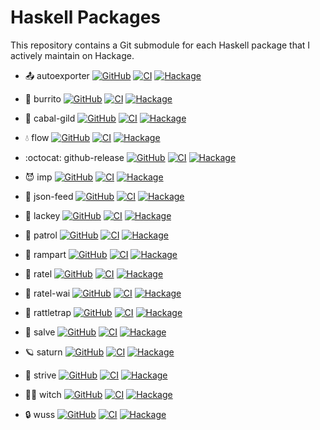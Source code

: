 # Haskell Packages

This repository contains a Git submodule for each Haskell package that
I actively maintain on Hackage.

- :outbox_tray: autoexporter
  [![GitHub](https://badgen.net/github/open-issues/tfausak/autoexporter)](https://github.com/tfausak/autoexporter)
  [![CI](https://github.com/tfausak/autoexporter/actions/workflows/ci.yml/badge.svg)](https://github.com/tfausak/autoexporter/actions/workflows/ci.yml)
  [![Hackage](https://badgen.net/hackage/v/autoexporter)](https://hackage.haskell.org/package/autoexporter)

- :burrito: burrito
  [![GitHub](https://badgen.net/github/open-issues/tfausak/burrito)](https://github.com/tfausak/burrito)
  [![CI](https://github.com/tfausak/burrito/actions/workflows/ci.yml/badge.svg)](https://github.com/tfausak/burrito/actions/workflows/ci.yml)
  [![Hackage](https://badgen.net/hackage/v/burrito)](https://hackage.haskell.org/package/burrito)

- :crown: cabal-gild
  [![GitHub](https://badgen.net/github/open-issues/tfausak/cabal-gild)](https://github.com/tfausak/cabal-gild)
  [![CI](https://github.com/tfausak/cabal-gild/actions/workflows/ci.yml/badge.svg)](https://github.com/tfausak/cabal-gild/actions/workflows/ci.yml)
  [![Hackage](https://badgen.net/hackage/v/cabal-gild)](https://hackage.haskell.org/package/cabal-gild)

- :droplet: flow
  [![GitHub](https://badgen.net/github/open-issues/tfausak/flow)](https://github.com/tfausak/flow)
  [![CI](https://github.com/tfausak/flow/actions/workflows/ci.yml/badge.svg)](https://github.com/tfausak/flow/actions/workflows/ci.yml)
  [![Hackage](https://badgen.net/hackage/v/flow)](https://hackage.haskell.org/package/flow)

- :octocat: github-release
  [![GitHub](https://badgen.net/github/open-issues/tfausak/github-release)](https://github.com/tfausak/github-release)
  [![CI](https://github.com/tfausak/github-release/actions/workflows/ci.yml/badge.svg)](https://github.com/tfausak/github-release/actions/workflows/ci.yml)
  [![Hackage](https://badgen.net/hackage/v/github-release)](https://hackage.haskell.org/package/github-release)

- :smiling_imp: imp
  [![GitHub](https://badgen.net/github/open-issues/tfausak/imp)](https://github.com/tfausak/imp)
  [![CI](https://github.com/tfausak/imp/actions/workflows/ci.yml/badge.svg)](https://github.com/tfausak/imp/actions/workflows/ci.yml)
  [![Hackage](https://badgen.net/hackage/v/imp)](https://hackage.haskell.org/package/imp)

- :loudspeaker: json-feed
  [![GitHub](https://badgen.net/github/open-issues/tfausak/json-feed)](https://github.com/tfausak/json-feed)
  [![CI](https://github.com/tfausak/json-feed/actions/workflows/ci.yml/badge.svg)](https://github.com/tfausak/json-feed/actions/workflows/ci.yml)
  [![Hackage](https://badgen.net/hackage/v/json-feed)](https://hackage.haskell.org/package/json-feed)

- :gem: lackey
  [![GitHub](https://badgen.net/github/open-issues/tfausak/lackey)](https://github.com/tfausak/lackey)
  [![CI](https://github.com/tfausak/lackey/actions/workflows/ci.yml/badge.svg)](https://github.com/tfausak/lackey/actions/workflows/ci.yml)
  [![Hackage](https://badgen.net/hackage/v/lackey)](https://hackage.haskell.org/package/lackey)

- :signal_strength: patrol
  [![GitHub](https://badgen.net/github/open-issues/tfausak/patrol)](https://github.com/tfausak/patrol)
  [![CI](https://github.com/tfausak/patrol/actions/workflows/ci.yml/badge.svg)](https://github.com/tfausak/patrol/actions/workflows/ci.yml)
  [![Hackage](https://badgen.net/hackage/v/patrol)](https://hackage.haskell.org/package/patrol)

- :european_castle: rampart
  [![GitHub](https://badgen.net/github/open-issues/tfausak/rampart)](https://github.com/tfausak/rampart)
  [![CI](https://github.com/tfausak/rampart/actions/workflows/ci.yml/badge.svg)](https://github.com/tfausak/rampart/actions/workflows/ci.yml)
  [![Hackage](https://badgen.net/hackage/v/rampart)](https://hackage.haskell.org/package/rampart)

- :honey_pot: ratel
  [![GitHub](https://badgen.net/github/open-issues/tfausak/ratel)](https://github.com/tfausak/ratel)
  [![CI](https://github.com/tfausak/ratel/actions/workflows/ci.yml/badge.svg)](https://github.com/tfausak/ratel/actions/workflows/ci.yml)
  [![Hackage](https://badgen.net/hackage/v/ratel)](https://hackage.haskell.org/package/ratel)

- :honey_pot: ratel-wai
  [![GitHub](https://badgen.net/github/open-issues/tfausak/ratel-wai)](https://github.com/tfausak/ratel-wai)
  [![CI](https://github.com/tfausak/ratel-wai/actions/workflows/ci.yml/badge.svg)](https://github.com/tfausak/ratel-wai/actions/workflows/ci.yml)
  [![Hackage](https://badgen.net/hackage/v/ratel-wai)](https://hackage.haskell.org/package/ratel-wai)

- :car: rattletrap
  [![GitHub](https://badgen.net/github/open-issues/tfausak/rattletrap)](https://github.com/tfausak/rattletrap)
  [![CI](https://github.com/tfausak/rattletrap/actions/workflows/ci.yml/badge.svg)](https://github.com/tfausak/rattletrap/actions/workflows/ci.yml)
  [![Hackage](https://badgen.net/hackage/v/rattletrap)](https://hackage.haskell.org/package/rattletrap)

- :syringe: salve
  [![GitHub](https://badgen.net/github/open-issues/tfausak/salve)](https://github.com/tfausak/salve)
  [![CI](https://github.com/tfausak/salve/actions/workflows/ci.yml/badge.svg)](https://github.com/tfausak/salve/actions/workflows/ci.yml)
  [![Hackage](https://badgen.net/hackage/v/salve)](https://hackage.haskell.org/package/salve)

- :ringed_planet: saturn
  [![GitHub](https://badgen.net/github/open-issues/tfausak/saturn)](https://github.com/tfausak/saturn)
  [![CI](https://github.com/tfausak/saturn/actions/workflows/ci.yml/badge.svg)](https://github.com/tfausak/saturn/actions/workflows/ci.yml)
  [![Hackage](https://badgen.net/hackage/v/saturn)](https://hackage.haskell.org/package/saturn)

- :bicyclist: strive
  [![GitHub](https://badgen.net/github/open-issues/tfausak/strive)](https://github.com/tfausak/strive)
  [![CI](https://github.com/tfausak/strive/actions/workflows/ci.yml/badge.svg)](https://github.com/tfausak/strive/actions/workflows/ci.yml)
  [![Hackage](https://badgen.net/hackage/v/strive)](https://hackage.haskell.org/package/strive)

- :mage_woman: witch
  [![GitHub](https://badgen.net/github/open-issues/tfausak/witch)](https://github.com/tfausak/witch)
  [![CI](https://github.com/tfausak/witch/actions/workflows/ci.yml/badge.svg)](https://github.com/tfausak/witch/actions/workflows/ci.yml)
  [![Hackage](https://badgen.net/hackage/v/witch)](https://hackage.haskell.org/package/witch)

- :lock: wuss
  [![GitHub](https://badgen.net/github/open-issues/tfausak/wuss)](https://github.com/tfausak/wuss)
  [![CI](https://github.com/tfausak/wuss/actions/workflows/ci.yml/badge.svg)](https://github.com/tfausak/wuss/actions/workflows/ci.yml)
  [![Hackage](https://badgen.net/hackage/v/wuss)](https://hackage.haskell.org/package/wuss)
